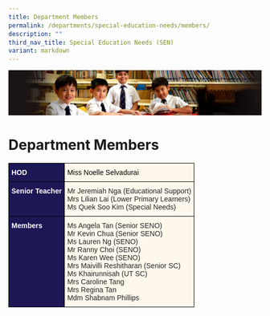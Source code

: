 ```yaml
---
title: Department Members
permalink: /departments/special-education-needs/members/
description: ""
third_nav_title: Special Education Needs (SEN)
variant: markdown
---
```

![](/images/Sub-banner1.jpg)

Department Members
==================

<style type="text/css">
.tg  {border-collapse:collapse;border-spacing:0;}
.tg td{border-color:black;border-style:solid;border-width:1px;font-family:Arial, sans-serif;font-size:14px;
  overflow:hidden;padding:10px 5px;word-break:normal;}
.tg th{border-color:black;border-style:solid;border-width:1px;font-family:Arial, sans-serif;font-size:14px;
  font-weight:normal;overflow:hidden;padding:10px 5px;word-break:normal;}
.tg .tg-hkt7{background-color:#1D1756;color:#FFF;font-weight:bold;text-align:left;vertical-align:middle}
.tg .tg-inqa{background-color:#FEF8EC;color:#232323;text-align:left;vertical-align:top}
.tg .tg-4mqj{background-color:#1D1756;color:#FFF;font-weight:bold;text-align:left;vertical-align:top}
</style>
<table class="tg">
<thead>
  <tr>
    <th class="tg-hkt7"><span style="color:#FFF;background-color:#1D1756">HOD</span></th>
    <th class="tg-inqa"><span style="color:#000;background-color:transparent">Miss Noelle Selvadurai</span></th>
   </tr>
</thead>
<tbody>
  <tr>
    <td class="tg-4mqj"><span style="color:#FFF;background-color:#1D1756">Senior Teacher </span></td>
    <td class="tg-inqa"><span style="background-color:transparent">Mr Jeremiah Nga (Educational Support)</span><br><span style="background-color:transparent">Mrs Lilian Lai (Lower Primary Learners)</span><br><span style="background-color:transparent">Ms Quek Soo Kim (Special Needs)</span><br>
	</td></tr>
	

</tbody><tbody>
  <tr>
    <td class="tg-4mqj"><span style="color:#FFF;background-color:#1D1756">Members </span></td>
    <td class="tg-inqa"><span style="background-color:transparent">Ms Angela Tan (Senior SENO)</span><br><span style="background-color:transparent">Mr Kevin Chua (Senior SENO)</span><br><span style="background-color:transparent"> </span>Ms Lauren Ng (SENO)<br><span style="background-color:transparent">Mr Ranny Choi (SENO) </span><br><span style="background-color:transparent">Ms Karen Wee (SENO)</span><br><span style="background-color:transparent">Mrs Maivilli Reshitharan (Senior SC) </span><br><span style="background-color:transparent">Ms Khairunnisah (UT SC) </span><br><span style="background-color:transparent">Mrs Caroline Tang </span><br><span style="background-color:transparent">Mrs Regina Tan </span><br><span style="background-color:transparent">Mdm Shabnam Phillips </span></td>
  </tr>
</tbody>
</table>